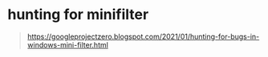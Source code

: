 # hunting for minifilter
> https://googleprojectzero.blogspot.com/2021/01/hunting-for-bugs-in-windows-mini-filter.html  
